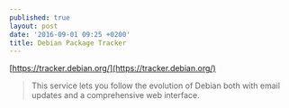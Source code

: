 ```yaml
---
published: true
layout: post
date: '2016-09-01 09:25 +0200'
title: Debian Package Tracker
---
```

[https://tracker.debian.org/](https://tracker.debian.org/)

> This service lets you follow the evolution of Debian both with email updates and a comprehensive web interface.
